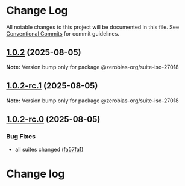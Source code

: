 # Change Log

All notable changes to this project will be documented in this file.
See [Conventional Commits](https://conventionalcommits.org) for commit guidelines.

## [1.0.2](https://github.com/zerobias-org/suite/compare/@zerobias-org/suite-iso-27018@1.0.2-rc.1...@zerobias-org/suite-iso-27018@1.0.2) (2025-08-05)

**Note:** Version bump only for package @zerobias-org/suite-iso-27018





## [1.0.2-rc.1](https://github.com/zerobias-org/suite/compare/@zerobias-org/suite-iso-27018@1.0.2-rc.0...@zerobias-org/suite-iso-27018@1.0.2-rc.1) (2025-08-05)

**Note:** Version bump only for package @zerobias-org/suite-iso-27018





## [1.0.2-rc.0](https://github.com/zerobias-org/suite/compare/@zerobias-org/suite-iso-27018@1.0.1...@zerobias-org/suite-iso-27018@1.0.2-rc.0) (2025-08-05)


### Bug Fixes

* all suites changed ([fa57fa1](https://github.com/zerobias-org/suite/commit/fa57fa1af7628003297df46b2d7740fe95bd2666))





# Change log
